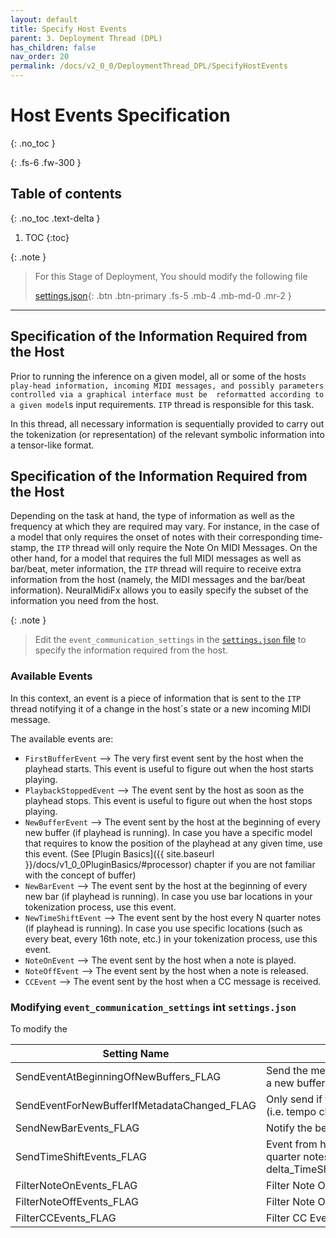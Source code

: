 ```yaml
---
layout: default
title: Specify Host Events
parent: 3. Deployment Thread (DPL)
has_children: false
nav_order: 20
permalink: /docs/v2_0_0/DeploymentThread_DPL/SpecifyHostEvents
---
```


# Host Events Specification
{: .no_toc }

{: .fs-6 .fw-300 }

## Table of contents
{: .no_toc .text-delta }

1. TOC
{:toc}

{: .note }
> For this Stage of Deployment, You should modify the following file
> 
> [settings.json](https://github.com/behzadhaki/NeuralMidiFXPlugin/blob/releases/v2.0.0/Deployment/settings.json){: .btn .btn-primary .fs-5 .mb-4 .mb-md-0 .mr-2 }

---

## Specification of the Information Required from the Host
Prior to running the inference on a given model, all or some of the host`s play-head information,
incoming MIDI messages, and possibly parameters controlled via a graphical interface must be 
reformatted according to a given model`s input requirements. `ITP` thread is responsible for
this task.

In this thread, all necessary information is sequentially provided to carry out the tokenization 
(or representation) of the 
relevant symbolic information into a tensor-like format. 


## Specification of the Information Required from the Host

Depending on the task at hand, the type of information as well as the frequency at which they are 
required may vary. For instance, in the case of a model that only requires the onset of notes with 
their corresponding time-stamp, the `ITP` thread will only require the Note On MIDI Messages. On the
other hand, for a model that requires the full MIDI messages as well as bar/beat, meter information, the
`ITP` thread will require to receive extra information from the host (namely, the MIDI messages and 
the bar/beat information). NeuralMidiFx allows you to easily specify the subset of 
the information you need from the host.

{: .note }
> Edit the `event_communication_settings` in the [`settings.json` file](https://github.com/behzadhaki/NeuralMidiFXPlugin/blob/releases/v2.0.0/Deployment/settings.json) to specify the information required from the host.


### Available Events
In this context, an event is a piece of information that is sent to the `ITP` thread notifying it of a
change in the host`s state or a new incoming MIDI message.

The available events are:

- `FirstBufferEvent` --> The very first event sent by the host when the playhead starts.
This event is useful to figure out when the host starts playing.
- `PlaybackStoppedEvent` --> The event sent by the host as soon as the playhead stops. 
This event is useful to figure out when the host stops playing.
- `NewBufferEvent` --> The event sent by the host at the beginning of every new buffer (if playhead is running).
In case you have a specific model that requires to know the position of the playhead at any given time, 
use this event. (See [Plugin Basics]({{ site.baseurl }}/docs/v1_0_0PluginBasics/#processor) chapter if you are not familiar with the concept of buffer)
- `NewBarEvent` --> The event sent by the host at the beginning of every new bar (if playhead is running).
In case you use bar locations in your tokenization process, use this event.
- `NewTimeShiftEvent` --> The event sent by the host every N quarter notes (if playhead is running).
In case you use specific locations (such as every beat, every 16th note, etc.) in your tokenization process,
use this event. 
- `NoteOnEvent` --> The event sent by the host when a note is played.
- `NoteOffEvent` --> The event sent by the host when a note is released.
- `CCEvent` --> The event sent by the host when a CC message is received.

### Modifying `event_communication_settings` int `settings.json`

To modify the 

| Setting Name                                | Description                                                                                               |
|---------------------------------------------|-----------------------------------------------------------------------------------------------------------|
| SendEventAtBeginningOfNewBuffers_FLAG       | Send the metadata over to ITP whenever a new buffer arrives                                               |
| SendEventForNewBufferIfMetadataChanged_FLAG | Only send if the buffer status changes (i.e. tempo changes, meter changes. ...)                           |
| SendNewBarEvents_FLAG                       | Notify the beginning of a new bar.                                                                        |
| SendTimeShiftEvents_FLAG                    | Event from host at specific ratios of quarter notes (specified by delta_TimeShiftEventRatioOfQuarterNote) |
| FilterNoteOnEvents_FLAG                     | Filter Note On Events if not needed.                                                                      |
| FilterNoteOffEvents_FLAG                    | Filter Note Off Events if not needed.                                                                     |
| FilterCCEvents_FLAG                         | Filter CC Events if not needed.                                                                           |

